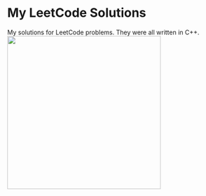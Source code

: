 # My LeetCode Solutions

My solutions for LeetCode problems. They were all written in C++.
<img src="https://miro.medium.com/max/1400/1*gBkMCGTAdSk4tu17SCa7RQ.png" height="350px"/> 
